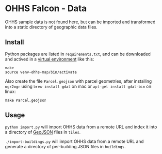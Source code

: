 OHHS Falcon - Data
==================

OHHS sample data is not found here, but can be imported and transformed into
a static directory of geographic data files.

Install
-------

Python packages are listed in `requirements.txt`, and can be downloaded and
actived in a [virtual environment](https://pypi.python.org/pypi/virtualenv)
like this:

    make
    source venv-ohhs-map/bin/activate

Also create the file `Parcel.geojson` with parcel geometries, after installing
`ogr2ogr` using `brew install gdal` on mac or `apt-get install gdal-bin`
on linux:

    make Parcel.geojson

Usage
-----

`python import.py` will import OHHS data from a remote URL and index it into
a directory of [GeoJSON](http://www.geojson.org/) files in `tiles`.

`./import-buildings.py` will import OHHS data from a remote URL and generate
a directory of per-building JSON files in `buildings`.
